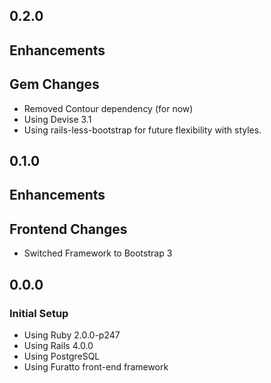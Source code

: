 ## 0.2.0

## Enhancements

## Gem Changes
- Removed Contour dependency (for now)
- Using Devise 3.1
- Using rails-less-bootstrap for future flexibility with styles.

## 0.1.0

## Enhancements

## Frontend Changes
- Switched Framework to Bootstrap 3

## 0.0.0

### Initial Setup
- Using Ruby 2.0.0-p247
- Using Rails 4.0.0
- Using PostgreSQL
- Using Furatto front-end framework
